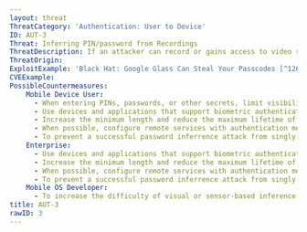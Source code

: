 ```yaml
---
layout: threat
ThreatCategory: 'Authentication: User to Device'
ID: AUT-3
Threat: Inferring PIN/password from Recordings
ThreatDescription: If an attacker can record or gains access to video recorded by a camera or similar device with line-of-sight on a user's mobile device while he or she is entering a PIN, password, or other secret, the attacker can attempt to infer that secret. Success of the attack will vary based on various factors, but increases with higher resolution recordings, greater proximity, a less-obstructed and direct (perpendicular) view of the device, and the opportunity to analyze multiple recordings of a user's keystrokes over time.
ThreatOrigin:
ExploitExample: 'Black Hat: Google Glass Can Steal Your Passcodes [^126]'
CVEExample:
PossibleCountermeasures:
    Mobile Device User:
      - When entering PINs, passwords, or other secrets, limit visibility of the device to others.
      - Use devices and applications that support biometric authentication methods (e.g. fingerprint), which are not as easily captured by casual recording methods as entry of PINs or passwords.
      - Increase the minimum length and reduce the maximum lifetime of passwords and PINs to reduce the probability a inference attack will be successful.
      - When possible, configure remote services with authentication mechanisms that allow the use of random one-time passwords, which if recorded during entry, cannot later be used to authenticate.
      - To prevent a successful password inferrence attack from singly enabling authentication by an attacker, configure  sensitive services to require 2-factor authentication.
    Enterprise:
      - Use devices and applications that support biometric authentication methods (e.g. fingerprint), which are not as easily captured by casual recording methods as entry of PINs or passwords.
      - Increase the minimum length and reduce the maximum lifetime of passwords and PINs to reduce the probability a inference attack will be successful.
      - When possible, configure remote services with authentication mechanisms that allow the use of random one-time passwords, which if recorded during entry, cannot later be used to authenticate.
      - To prevent a successful password inferrence attack from singly enabling authentication by an attacker, configure  sensitive services to require 2-factor authentication.
    Mobile OS Developer:
      - To increase the difficulty of visual or sensor-based inference attacks on entries by the on-screen keyboard, a randomized keyboard layout for PIN or password entry could be implemented as a feature of the mobile OS.
title: AUT-3
rawID: 3
---
```

